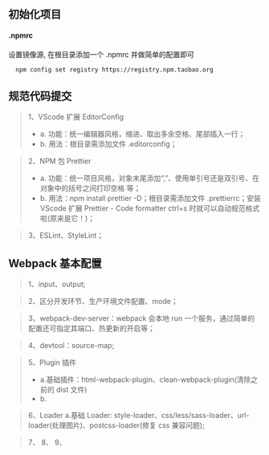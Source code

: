 ## 初始化项目

#### .npmrc

设置镜像源, 在根目录添加一个 .npmrc 并做简单的配置即可

```
  npm config set registry https://registry.npm.taobao.org

```

## 规范代码提交

> 1、VScode 扩展 EditorConfig  
> + a. 功能：统一编辑器风格，缩进、取出多余空格、尾部插入一行；
> + b. 用法：根目录需添加文件 .editorconfig；  

> 2、NPM 包 Prettier
> + a. 功能：统一项目风格，对象末尾添加“,”、使用单引号还是双引号、在对象中的括号之间打印空格 等；
> + b. 用法：npm install prettier -D；根目录需添加文件 .prettierrc；安装 VScode 扩展 Prettier - Code formatter ctrl+s 时就可以自动规范格式啦(原来是它！)；  

> 3、ESLint、StyleLint；

## Webpack 基本配置

> 1、input、output;  

> 2、区分开发环节、生产环境文件配置、mode；  

> 3、webpack-dev-server：webpack 会本地 run 一个服务，通过简单的配置还可指定其端口、热更新的开启等；  

> 4、devtool：source-map;  

> 5、Plugin 插件
> + a.基础插件：html-webpack-plugin、clean-webpack-plugin(清除之前的 dist 文件)
> + b.  

> 6、Loader
a.基础 Loader: style-loader、css/less/sass-loader、url-loader(处理图片)、postcss-loader(修复 css 兼容问题);  

> 7、
> 8、
> 9、
